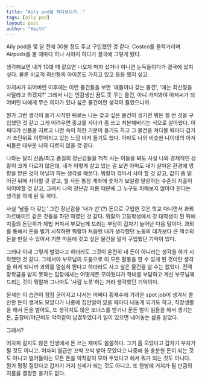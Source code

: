 ```yaml
---
title: "Aily pod을 쳐다보다가.."
tags: [aily pod]
layout: post
author: "Keith"
---
```


Aily pod을 몇 달 전에 30불 정도 주고 구입했던 것 같다. Costco를 들락거리며 Airpods를 볼 때마다 하나 사야지 하다가 결국에 그렇게 됐다.

생각해보면 내가 10대 때 같으면 나오자 마자 샀거나 아니면 눈독들이다가 결국에 샀지 싶다. 물론 비교적 최신형의 아이폰도 가지고 있고 등등 했지 싶고.

아저씨가 되어버린 이후에는 이런 물건들을 보면 '애들이나 갖는 물건', '애는 최신형을 사달라고 하겠지?' 그래서 나는 언감생신 꿈도 못 꾸는 물건, 아니 가져봐야 아저씨가 되어버린 나에게 무슨 의미가 있나 싶은 물건이란 생각이 들었으니까.

뭔가 그런 생각이 들기 시작한 뒤로는 나는 갖고 싶은 물건이 생기면 뭐든 젤 싼 것을 구입했던 것 같고 그게 어려우면 중고를 사다가 좀 쓰고 처분해버리는 식으로 살아왔다. 어쩌다가 신품을 지르고 나면 속이 허한 기분이 들기도 하고 그 물건을 쳐다볼 때마다 감가가 초단위로 이루어지고 있는 느낌 마저 들기도 했다. 아마도 나와 비슷한 나이대의 아저씨들은 대부분 나와 다르지 않을 것 같다.

나와는 달리 신품/최고 품질의 장난감들을 척척 사는 이들을 봐도 사실 나와 경제적인 상황이 크게 다르지 않은데, 내가 이렇게 살고 있는 걸 보면 아마도 내가 살아온 환경에 영향을 받은 것이 아닐까 하는 생각을 해본다. 뭐랄까 깎아서 사야 할 것 같고, 값이 좀 떨어진 뒤에 사야할 것 같고, 뭘 사든 통장 계좌에 숫자가 보일랑 말랑하는 수준의 지출이 되어야할 것 같고, 그래서 나의 장난감 지름 때문에 그 누구도 피해보지 않아야 한다는 생각을 하게 된 듯 하다.

사실 '남들 다 갖는' 그런 장난감을 '내가 번'(?) 돈으로 구입한 것은 학교 다니면서 과외 아르바이트 같은 것들을 하던 때였던 것 같다. 뭐랄까 고등학생에서 갓 대학생이 된 뒤에 지출의 돈단위가 제법 커져서 부모님께 드리는 부담이 갑자기 늘어난 다음 말이다. 과외를 통해서 돈을 벌기 시작하면 뭐랄까 처음엔 내가 생각했던 노동의 대가보다 큰 액수의 돈을 만질 수 있어서 기쁜 마음에 갖고 싶은 물건을 덜컥 구입했던 기억이 있다. 

그러나 이내 그렇게 벌었다고 하더라도 그것이 온전히 내 돈이 아니라는 생각을 하기 시작했던 것 같다. 그제서야 부모님의 도움으로 이 모든 활동을 할 수 있게 된 것이란 생각을 하게 되니까 과외를 열심히 뛴다고 하더라도 사고 싶은 물건을 살 수는 없었다. 전액 장학금을 받지 못하는 입장에서는 어떻게든 모아뒀다가 학비를 부담하고 계신 부모님께 드리는 것이 뭐랄까 그나마도 '사람 노릇'하는 거라 생각했던 기억이다.

문제는 이 습관이 점점 굳어지고 나서는 어쩌다 횡재수에 가까운 spot job이 생겨서 쓸만한 돈이 생겨도 모았다가 나중에 집안일이 있을 때마다 내놓게 되기도 하고, 직장생활을 해서 돈을 벌어도, 또 생각지도 않은 보너스를 받거나 푼돈 벌이 일들을 해서 생기는 돈, 출장비/야근비도 악착같이 남겼두었다가 일이 있으면 내어놓는 삶을 살았다.

그래서?

어차피 길지도 않은 인생에서 돈 쓰는 재미도 쏠쏠하다. 그거 좀 모았다고 갑자기 부자가 될 것도 아니고. 어차피 월급만 꼬박 꼬박 받아 모았다고 나중에 쓸 충분한 돈이 되는 것도 아니고 벌어들이는 모든 돈을 악착같이 모아 두었다고 해서 뭐가 되는 것도 아니다. 뭔가 펑펑 질렀다고 갑자기 거지 신세가 되는 것도 아니고. 또 한방에 거지가 될 만큼의 지름을 결정할 용기도 없다. 

